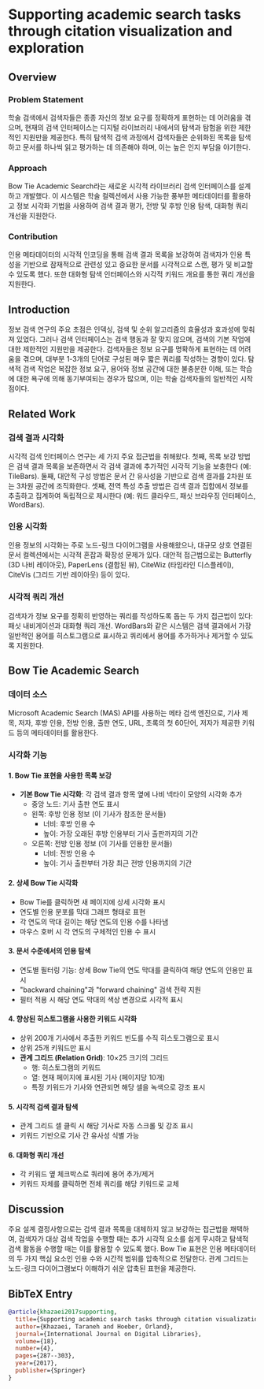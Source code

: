 # Supporting academic search tasks through citation visualization and exploration

## Overview
### Problem Statement
학술 검색에서 검색자들은 종종 자신의 정보 요구를 정확하게 표현하는 데 어려움을 겪으며, 현재의 검색 인터페이스는 디지털 라이브러리 내에서의 탐색과 탐험을 위한 제한적인 지원만을 제공한다. 특히 탐색적 검색 과정에서 검색자들은 순위화된 목록을 탐색하고 문서를 하나씩 읽고 평가하는 데 의존해야 하며, 이는 높은 인지 부담을 야기한다.

### Approach
Bow Tie Academic Search라는 새로운 시각적 라이브러리 검색 인터페이스를 설계하고 개발했다. 이 시스템은 학술 컬렉션에서 사용 가능한 풍부한 메타데이터를 활용하고 정보 시각화 기법을 사용하여 검색 결과 평가, 전방 및 후방 인용 탐색, 대화형 쿼리 개선을 지원한다.

### Contribution
인용 메타데이터의 시각적 인코딩을 통해 검색 결과 목록을 보강하여 검색자가 인용 특성을 기반으로 잠재적으로 관련성 있고 중요한 문서를 시각적으로 스캔, 평가 및 비교할 수 있도록 했다. 또한 대화형 탐색 인터페이스와 시각적 키워드 개요를 통한 쿼리 개선을 지원한다.

## Introduction
정보 검색 연구의 주요 초점은 인덱싱, 검색 및 순위 알고리즘의 효율성과 효과성에 맞춰져 있었다. 그러나 검색 인터페이스는 검색 행동과 잘 맞지 않으며, 검색의 기본 작업에 대한 제한적인 지원만을 제공한다. 검색자들은 정보 요구를 명확하게 표현하는 데 어려움을 겪으며, 대부분 1-3개의 단어로 구성된 매우 짧은 쿼리를 작성하는 경향이 있다. 탐색적 검색 작업은 복잡한 정보 요구, 용어와 정보 공간에 대한 불충분한 이해, 또는 학습에 대한 욕구에 의해 동기부여되는 경우가 많으며, 이는 학술 검색자들의 일반적인 시작점이다.

## Related Work
### 검색 결과 시각화
시각적 검색 인터페이스 연구는 세 가지 주요 접근법을 취해왔다. 첫째, 목록 보강 방법은 검색 결과 목록을 보존하면서 각 검색 결과에 추가적인 시각적 기능을 보충한다 (예: TileBars). 둘째, 대안적 구성 방법은 문서 간 유사성을 기반으로 검색 결과를 2차원 또는 3차원 공간에 조직화한다. 셋째, 전역 특성 추출 방법은 검색 결과 집합에서 정보를 추출하고 집계하여 독립적으로 제시한다 (예: 워드 클라우드, 패싯 브라우징 인터페이스, WordBars).

### 인용 시각화
인용 정보의 시각화는 주로 노드-링크 다이어그램을 사용해왔으나, 대규모 상호 연결된 문서 컬렉션에서는 시각적 혼잡과 확장성 문제가 있다. 대안적 접근법으로는 Butterfly (3D 나비 레이아웃), PaperLens (결합된 뷰), CiteWiz (타임라인 디스플레이), CiteVis (그리드 기반 레이아웃) 등이 있다.

### 시각적 쿼리 개선
검색자가 정보 요구를 정확히 반영하는 쿼리를 작성하도록 돕는 두 가지 접근법이 있다: 패싯 내비게이션과 대화형 쿼리 개선. WordBars와 같은 시스템은 검색 결과에서 가장 일반적인 용어를 히스토그램으로 표시하고 쿼리에서 용어를 추가하거나 제거할 수 있도록 지원한다.

## Bow Tie Academic Search

### 데이터 소스
Microsoft Academic Search (MAS) API를 사용하는 메타 검색 엔진으로, 기사 제목, 저자, 후방 인용, 전방 인용, 출판 연도, URL, 초록의 첫 60단어, 저자가 제공한 키워드 등의 메타데이터를 활용한다.

### 시각화 기능

#### 1. Bow Tie 표현을 사용한 목록 보강
- **기본 Bow Tie 시각화**: 각 검색 결과 항목 옆에 나비 넥타이 모양의 시각화 추가
  - 중앙 노드: 기사 출판 연도 표시
  - 왼쪽: 후방 인용 정보 (이 기사가 참조한 문서들)
    - 너비: 후방 인용 수
    - 높이: 가장 오래된 후방 인용부터 기사 출판까지의 기간
  - 오른쪽: 전방 인용 정보 (이 기사를 인용한 문서들)
    - 너비: 전방 인용 수
    - 높이: 기사 출판부터 가장 최근 전방 인용까지의 기간

#### 2. 상세 Bow Tie 시각화
- Bow Tie를 클릭하면 새 페이지에 상세 시각화 표시
- 연도별 인용 분포를 막대 그래프 형태로 표현
- 각 연도의 막대 길이는 해당 연도의 인용 수를 나타냄
- 마우스 호버 시 각 연도의 구체적인 인용 수 표시

#### 3. 문서 수준에서의 인용 탐색
- 연도별 필터링 기능: 상세 Bow Tie의 연도 막대를 클릭하여 해당 연도의 인용만 표시
- "backward chaining"과 "forward chaining" 검색 전략 지원
- 필터 적용 시 해당 연도 막대의 색상 변경으로 시각적 표시

#### 4. 향상된 히스토그램을 사용한 키워드 시각화
- 상위 200개 기사에서 추출한 키워드 빈도를 수직 히스토그램으로 표시
- 상위 25개 키워드만 표시
- **관계 그리드 (Relation Grid)**: 10×25 크기의 그리드
  - 행: 히스토그램의 키워드
  - 열: 현재 페이지에 표시된 기사 (페이지당 10개)
  - 특정 키워드가 기사와 연관되면 해당 셀을 녹색으로 강조 표시

#### 5. 시각적 검색 결과 탐색
- 관계 그리드 셀 클릭 시 해당 기사로 자동 스크롤 및 강조 표시
- 키워드 기반으로 기사 간 유사성 식별 가능

#### 6. 대화형 쿼리 개선
- 각 키워드 옆 체크박스로 쿼리에 용어 추가/제거
- 키워드 자체를 클릭하면 전체 쿼리를 해당 키워드로 교체

## Discussion
주요 설계 결정사항으로는 검색 결과 목록을 대체하지 않고 보강하는 접근법을 채택하여, 검색자가 대상 검색 작업을 수행할 때는 추가 시각적 요소를 쉽게 무시하고 탐색적 검색 활동을 수행할 때는 이를 활용할 수 있도록 했다. Bow Tie 표현은 인용 메타데이터의 두 가지 핵심 요소인 인용 수와 시간적 범위를 압축적으로 전달한다. 관계 그리드는 노드-링크 다이어그램보다 이해하기 쉬운 압축된 표현을 제공한다.

## BibTeX Entry
```bibtex
@article{khazaei2017supporting,
  title={Supporting academic search tasks through citation visualization and exploration},
  author={Khazaei, Taraneh and Hoeber, Orland},
  journal={International Journal on Digital Libraries},
  volume={18},
  number={4},
  pages={287--303},
  year={2017},
  publisher={Springer}
}
```